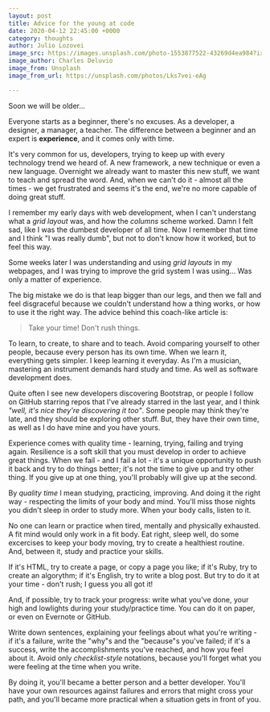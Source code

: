 ```yaml
---
layout: post
title: Advice for the young at code
date: 2020-04-12 22:45:00 +0000
category: thoughts
author: Julio Lozovei
image_src: https://images.unsplash.com/photo-1553877522-43269d4ea984?ixlib=rb-1.2.1&auto=format&fit=crop&w=2250&q=80
image_author: Charles Deluvio
image_from: Unsplash
image_from_url: https://unsplash.com/photos/Lks7vei-eAg

---
```

Soon we will be older...  
<!--more-->  
Everyone starts as a beginner, there's no excuses. As a developer, a designer, a manager, a teacher. The difference between a beginner and an expert is **experience**, and it comes only with time.

It's very common for us, developers, trying to keep up with every technology trend we heard of. A new framework, a new technique or even a new language. Overnight we already want to master this new stuff, we want to teach and spread the word. And, when we can't do it - almost all the times - we get frustrated and seems it's the end, we're no more capable of doing great stuff.

I remember my early days with web development, when I can't understang what a _grid layout_ was, and how the _columns_ scheme worked. Damn I felt sad, like I was the dumbest developer of all time. Now I remember that time and I think "I was really dumb", but not to don't know how it worked, but to feel this way.

Some weeks later I was understanding and using _grid layouts_ in my webpages, and I was trying to improve the grid system I was using... Was only a matter of experience.

The big mistake we do is that leap bigger than our legs, and then we fall and feel disgraceful because we couldn't understand how a thing works, or how to use it the right way. The advice behind this coach-like article is:

> Take your time! Don't rush things.

To learn, to create, to share and to teach. Avoid comparing yourself to other people, because every person has its own time. When we learn it, everything gets simpler. I keep learning it everyday. As I'm a musician, mastering an instrument demands hard study and time. As well as software development does.

Quite often I see new developers discovering Bootstrap, or people I follow on GitHub starring repos that I've already starred in the last year, and I think _"well, it's nice they're discovering it too"_. Some people may think they're late, and they should be exploring other stuff. But, they have their own time, as well as I do have mine and you have yours.

Experience comes with quality time - learning, trying, failing and trying again. Resilience is a soft skill that you must develop in order to achieve great things. When we fail - and I fail a lot - it's a unique opportunity to push it back and try to do things better; it's not the time to give up and try other thing. If you give up at one thing, you'll probably will give up at the second.

By _quality time_ I mean studying, practicing, improving. And doing it the right way - respecting the limits of your body and mind. You'll miss those nights you didn't sleep in order to study more. When your body calls, listen to it.

No one can learn or practice when tired, mentally and physically exhausted. A fit mind would only work in a fit body. Eat right, sleep well, do some excercises to keep your body moving, try to create a healthiest routine. And, between it, study and practice your skills.

If it's HTML, try to create a page, or copy a page you like; if it's Ruby, try to create an algorythm; if it's English, try to write a blog post. But try to do it at your time - don't rush; I guess you all got it!

And, if possible, try to track your progress: write what you've done, your high and lowlights during your study/practice time. You can do it on paper, or even on Evernote or GitHub.

Write down sentences, explaining your feelings about what you're writing - if it's a failure, write the "why"s and the "because"s you've failed; if it's a success, write the accomplishments you've reached, and how you feel about it. Avoid only _checklist-style_ notations, because you'll forget what you were feeling at the time when you write.

By doing it, you'll became a better person and a better developer. You'll have your own resources against failures and errors that might cross your path, and you'll became more practical when a situation gets in front of you.